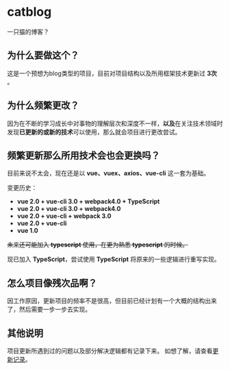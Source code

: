 # catblog
一只猫的博客？

## 为什么要做这个？
这是一个预想为blog类型的项目，目前对项目结构以及所用框架技术更新过 **3次** 。

## 为什么频繁更改？
因为在不断的学习成长中对事物的理解层次和深度不一样，**以及**在关注技术领域时发现**已更新的或新的技术**可以使用，那么就会项目进行更改尝试。

## 频繁更新那么所用技术会也会更换吗？
目前来说不太会，现在还是以 **vue、vuex、axios、vue-cli** 这一套为基础。

变更历史：
- **vue 2.0 + vue-cli 3.0 + webpack4.0 + TypeScript**
- **vue 2.0 + vue-cli 3.0 + webpack4.0**
- **vue 2.0 + vue-cli + webpack 3.0**
- **vue 2.0 + vue-cli**
- **vue 1.0**

<del>未来还可能加入 <strong>typescript</strong> 使用，在更为熟悉 <strong>typescript</strong> 的时候。</del>

现已加入 **TypeScript**，尝试使用 **TypeScript** 将原来的一些逻辑进行重写实现。

## 怎么项目像残次品啊？
因工作原因，更新项目的频率不是很高，但目前已经计划有一个大概的结构出来了，然后需要一步一步去实现。

## 其他说明
项目更新所遇到过的问题以及部分解决逻辑都有记录下来。
如想了解，请查看[更新记录](./UPDATELOG.md)。